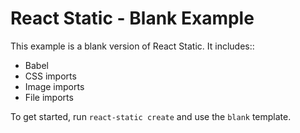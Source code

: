 # React Static - Blank Example

This example is a blank version of React Static. It includes::
- Babel
- CSS imports
- Image imports
- File imports

To get started, run `react-static create` and use the `blank` template.
